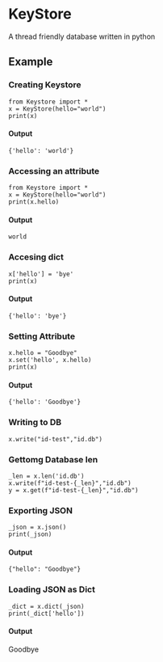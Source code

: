 # KeyStore
A thread friendly database written in python


## Example

### Creating Keystore
```
from Keystore import *
x = KeyStore(hello="world")
print(x)
```
#### Output
```
{'hello': 'world'}
```
### Accessing an attribute
```
from Keystore import *
x = KeyStore(hello="world")
print(x.hello)
```
#### Output
```
world
```
### Accesing dict
```
x['hello'] = 'bye'
print(x)
```
#### Output
```
{'hello': 'bye'}
```
### Setting Attribute
```
x.hello = "Goodbye"
x.set('hello', x.hello)
print(x)
```
#### Output
```
{'hello': 'Goodbye'}
```
### Writing to DB
```
x.write("id-test","id.db")
```
### Gettomg Database len
```
_len = x.len('id.db')
x.write(f"id-test-{_len}","id.db")
y = x.get(f"id-test-{_len}","id.db")
```
### Exporting JSON
```
_json = x.json()
print(_json)
```
#### Output
```
{"hello": "Goodbye"}
```
### Loading JSON as Dict
```
_dict = x.dict(_json)
print(_dict['hello'])
```
#### Output
Goodbye
